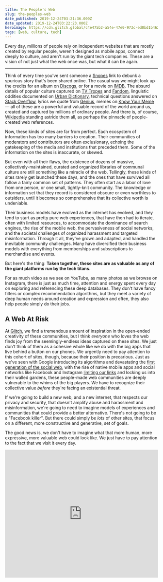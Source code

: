 ```yaml
---
title: The People's Web
slug: the-peoples-web
date_published: 2019-12-24T03:21:36.000Z
date_updated: 2019-12-24T03:22:23.000Z
heroimage: https://cdn.glitch.global/c4e475b2-a54e-47e0-973c-ed0bd1b46262/airy-library.jpeg?v=1669584686549
tags: [web, culture, tech]
---
```


Every day, millions of people rely on independent websites that are mostly created by regular people, weren't designed as mobile apps, connect deeply to culture, and aren't run by the giant tech companies. These are a vision of not just what the web once was, but what it can be again.

---

Think of every time you've sent someone a [Snopes](https://www.snopes.com/) link to debunk a spurious story that's been shared online. The casual way we might look up the credits for an album on [Discogs](https://www.discogs.com/), or for a movie on [IMDB](https://www.imdb.com/). The absurd details of popular culture captured on [TV Tropes](https://tvtropes.org/) and [Fandom](https://www.fandom.com/), linguistic oddities documented on [Urban Dictionary](https://www.urbandictionary.com/), technical questions answered on [Stack Overflow](https://stackoverflow.com), lyrics we quote from [Genius](https://genius.com/), memes on [Know Your Meme](https://knowyourmeme.com/) — all of these are a powerful and valuable record of the world around us, created and captured by millions of ordinary people. And there is, of course, [Wikipedia](https://wikipedia.org/) standing astride them all, as perhaps the pinnacle of people-created web references.

Now, these kinds of sites are far from perfect. Each ecosystem of information has too many barriers to creation. Their communities of moderators and contributors are often exclusionary, echoing the gatekeeping of the media and institutions that preceded them. Some of the information on the sites is inaccurate, or skewed.

But even with all their flaws, the existence of dozens of massive, collectively-maintained, curated and organized libraries of communal culture are still something like a miracle of the web. Tellingly, these kinds of sites rarely get launched these days, and the ones that have survived all follow a fairly common set of patterns. They often start as a labor of love from one person, or one small, tightly-knit community. The knowledge or information set that they record is considered obscure or even worthless to outsiders, until it becomes so comprehensive that its collective worth is undeniable.

Their business models have evolved as the internet has evolved, and they tend to start as pretty pure web experiences, that have then had to iterate, often with limited resources, to accommodate the dominance of search engines, the rise of the mobile web, the pervasiveness of social networks, and the societal challenges of organized harassment and targeted misinformation. Through it all, they've grown and adapted, and handled the inevitable community challenges. Many have diversified their business models with everything from memberships and subscriptions to merchandise and events.

But here's the thing: **Taken together, these sites are as valuable as any of the giant platforms run by the tech titans.**

For as much video as we see on YouTube, as many photos as we browse on Instagram, there is just as much time, attention and energy spent every day on exploring and referencing these deep databases. They don't have fancy filters or complex recommendation algorithms, but they meet a variety of deep human needs around creation and expression and often, they also help people simply do their jobs.

## A Web At Risk

At [Glitch](https://glitch.com/), we find a tremendous amount of inspiration in the open-ended creativity of these communities, but I think *everyone* who loves the web finds joy from the seemingly-endless ideas captured on these sites. We just don't think of them as a cohesive whole like we do with the big apps that live behind a button on our phones. We urgently need to pay attention to this cohort of sites, though, because their position is precarious. Just as we've seen with Google introducing its algorithms and devastating the [first generation of the social web](/2017/11/29/underscores-optimization-arms-races/), with the rise of native mobile apps and social networks like Facebook and Instagram [limiting our links](/2019/12/10/link-in-bio-is-how-they-tried-to-kill-the-web/) and locking us into their walled gardens, these people-made web communities are deeply vulnerable to the whims of the big players. We have to recognize their collective value *before* they're facing an existential threat.

If we're going to build a new web, and a new internet, that respects our privacy and security, that doesn't amplify abuse and harassment and misinformation, we're going to need to imagine models of experiences and communities that could provide a better alternative. There's not going to be a "Facebook killer". But there could simply be *lots* of other sites, that focus on a different, more constructive and generative, set of goals. 

The good news is, we don't have to imagine what that more human, more expressive, more valuable web could look like. We just have to pay attention to the fact that we visit it every day. 

<div class="glitch-embed-wrap" style="height: 420px; width: 100%;">
  <iframe
    src="https://glitch.com/embed/#!/embed/gravity-snakes?path=README.md&previewSize=100"
    title="gravity-snakes on Glitch"
    allow="geolocation; microphone; camera; midi; vr; encrypted-media"
    style="height: 100%; width: 100%; border: 0;">
  </iframe>
</div>